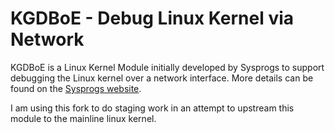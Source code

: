 # KGDBoE - Debug Linux Kernel via Network

KGDBoE is a Linux Kernel Module initially developed by Sysprogs to support debugging
the Linux kernel over a network interface. More details can be found on the [Sysprogs
website](https://sysprogs.com/VisualKernel/kgdboe/).

I am using this fork to do staging work in an attempt to upstream this module to the
mainline linux kernel.
